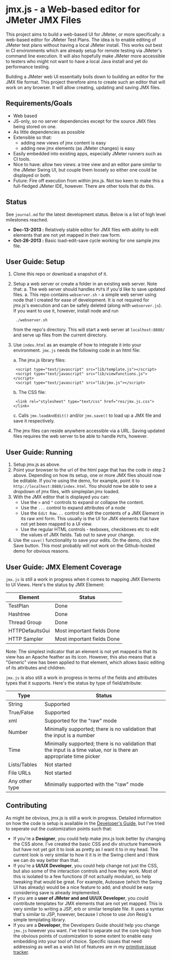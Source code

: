 jmx.js - a Web-based editor for JMeter JMX Files
================================================

This project aims to build a web-based UI for JMeter, or more specifically: a web-based editor for JMeter Test Plans. The idea is to enable editing of JMeter test plans without having a local JMeter install. This works out best in CI environments which are already setup for remote testing via JMeter's command line execution. It will also hopefully make JMeter more accessible to testers who might not want to have a local Java install and yet do performance testing.

Building a JMeter web UI essentially boils down to building an editor for the JMX file format. This project therefore aims to create such an editor that will work on any browser. It will allow creating, updating and saving JMX files.

Requirements/Goals
------------------

* Web based
* JS-only, so no server dependencies except for the source JMX files being stored on one.
* As little dependencies as possible
* Extensible so that:
	* adding new views of jmx content is easy
	* adding new jmx elements (as JMeter changes) is easy
* Easily embedded into existing apps, especially JMeter runners such as CI tools.
* Nice to have: allow two views: a tree view and an editor pane similar to the JMeter Swing UI, but couple them loosely so either one could be displayed or both.
* Future: Fire off execution from within jmx.js. Not too keen to make this a full-fledged JMeter IDE, however. There are other tools that do this.

Status
------

See `journal.md` for the latest development status. Below is a list of high level milestones reached.

* **Dec-13-2013 :** Relatively stable editor for JMX files with ability to edit elements that are not yet mapped in their raw form.
* **Oct-26-2013 :** Basic load-edit-save cycle working for one sample jmx file.

User Guide: Setup
-----------------

1. Clone this repo or download a snapshot of it.
2. Setup a web server or create a folder in an existing web server. Note that:
	a. The web server should handles `PUT`s if you'd like to save updated files.
	a. This repo contains `webserver.sh` - a simple web server using node that I created for ease of development. It is not required for jmx.js's execution and can be safely deleted (along with `webserver.js`). If you want to use it, however, install node and run

		./webserver.sh

	from the repo's directory. This will start a web server at `localhost:8888/` and serve up files from the current directory.
2. Use `index.html` as an example of how to integrate it into your environment. `jmx.js` needs the following code in an html file:
	
	a. The jmx.js library files:

		<script type="text/javascript" src="lib/template.js"></script>
		<script type="text/javascript" src="lib/viewfunctions.js"></script>
		<script type="text/javascript" src="lib/jmx.js"></script>

	b. The CSS file:

		<link rel="stylesheet" type="text/css" href="res/jmx.js.css"></link>

	c. Calls `jmx.loadAndEdit()` and/or `jmx.save()` to load up a JMX file and save it respectively.
3. The jmx files can reside anywhere accessible via a URL. Saving updated files requires the web server to be able to handle `PUT`s, however.

User Guide: Running
-------------------

1. Setup jmx.js as above.
2. Point your browser to the url of the html page that has the code in step 2 above. Depending on how its setup, one or more JMX files should now be editable. If you're using the demo, for example, point it to `http://localhost:8888/index.html`. You should now be able to see a dropdown of jmx files, with simpleplan.jmx loaded.
3. With the JMX editor that is displayed you can:
	* Use the `>` and `^` controls to expand or collapse the content.
	* Use the `...` control to expand attributes of a node
	* Use the `Edit Raw...` control to edit the contents of a JMX Element in its raw xml form. This usually is the UI for JMX elements that have not yet been mapped to a UI view.
	* Use the regular HTML controls - texboxes, checkboxes etc to edit the values of JMX fields. Tab out to save your change.
4. Use the `save()` functionality to save your edits. On the demo, click the Save button. This most probably will not work on the Github-hosted demo for obvious reasons.

User Guide: JMX Element Coverage
--------------------------------

`jmx.js` is still a work in progress when it comes to mapping JMX Elements to UI Views. Here's the status by JMX Element:

| Element | Status |
|---------|--------|
| TestPlan | Done |
| Hashtree | Done |
| Thread Group | Done |
| HTTPDefaultsGui | Most important fields Done | 
| HTTP Sampler | Most important fields Done |

Note: The simplest indicator that an element is not yet mapped is that its view has an Apache feather as its icon. However, this also means that a "Generic" view has been applied to that element, which allows basic editing of its attributes and children.

`jmx.js` is also still a work in progress in terms of the fields and attributes types that it supports. Here's the status by type of field/attribute:

| Type | Status |
|------|--------|
| String | Supported |
| True/False | Supported |
| xml | Supported for the "raw" mode |
| Number | Minimally supported; there is no validation that the input is a number |
| Time | Minimally supported; there is no validation that the input is a time value, nor is there an appropriate time picker |
| Lists/Tables | Not started |
| File URLs | Not started |
| Any other type | Minimally supported with the "raw" mode |

Contributing
------------

As might be obvious, jmx.js is still a work in progress. Detailed information on how the code is setup is available in the [Developer's Guide](devguide.md),  but I've tried to seperate out the customization points such that:

* If you're a **Designer**, you could help make jmx.js look better by changing the CSS alone. I've created the basic CSS and div structure framework but have not yet got it to look as pretty as I want it to in my head. The current look is very similar to how it it is in the Swing client and I think we can do way better than that.
* If you're a **UI/UX Developer**, you could help change not just the CSS, but also some of the interaction controls and how they work. Most of this is isolated to a few functions (if not actually modular), so help tweaking that would be great. For example, Autosave (which the Swing UI has already) would be a nice feature to add; and should be easy considering save is already implemented.
* If you are a **user of JMeter and and UI/UX Developer**, you could contribute templates for JMX elements that are not yet mapped. This is very similar to writing a JSP, erb or similar template file. It uses a syntax that's similar to JSP, however, because I chose to use Jon Resig's simple templating library.
* If you are a **Developer**, the Developers Guide should help you change `jmx.js` however you want. I've tried to separate out the core logic from the obvious points of customization to some extent to enable easy embedding into your tool of choice. Specific issues that need addressing as well as a wish list of features are in my [primitive issue tracker](issues.md).

